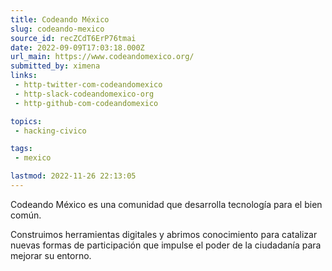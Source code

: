 ```yaml
---
title: Codeando México
slug: codeando-mexico
source_id: recZCdT6ErP76tmai
date: 2022-09-09T17:03:18.000Z
url_main: https://www.codeandomexico.org/
submitted_by: ximena
links: 
 - http-twitter-com-codeandomexico
 - http-slack-codeandomexico-org
 - http-github-com-codeandomexico

topics: 
 - hacking-civico

tags: 
 - mexico

lastmod: 2022-11-26 22:13:05
---
```


Codeando México es una comunidad que desarrolla tecnología para el bien común. 

Construimos herramientas digitales y abrimos conocimiento para catalizar nuevas formas de participación que impulse el poder de la ciudadanía para mejorar su entorno.
